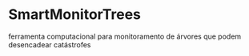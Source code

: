 # SmartMonitorTrees
ferramenta computacional para monitoramento de árvores que podem desencadear catástrofes
